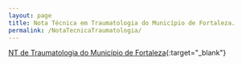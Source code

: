 ```yaml
---
layout: page
title: Nota Técnica em Traumatologia do Município de Fortaleza.
permalink: /NotaTecnicaTraumatologia/
---
```

 [NT de Traumatologia do Município de Fortaleza](/assets/PDF/NT-Trauma.pdf){:target="_blank"}
  